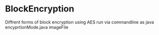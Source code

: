 # BlockEncryption
Diffrent forms of block encryption using AES
run via commandline as java encyprtionMode.java imageFile
